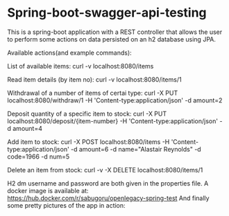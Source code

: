 # Spring-boot-swagger-api-testing

This is a spring-boot application with a REST controller that allows the user to perform some actions on data persisted on an h2 database using JPA.

Available actions(and example commands):

List of available items: curl -v localhost:8080/items

Read item details (by item no): curl -v localhost:8080/items/1

  Withdrawal of a number of items of certai type: curl -X PUT localhost:8080/withdraw/1 -H 'Content-type:application/json' -d amount=2
  
  Deposit quantity of a specific item to stock: curl -X PUT localhost:8080/deposit/{item-number} -H 'Content-type:application/json' -d amount=4
  
  Add item to stock: curl -X POST localhost:8080/items -H 'Content-type:application/json' -d amount=6 -d name="Alastair Reynolds" -d code=1966 -d num=5
  
  Delete an item from stock: curl -v -X DELETE localhost:8080/items/1

H2 dm username and password are both given in the properties file.
A docker image is available at: https://hub.docker.com/r/sabugoru/openlegacy-spring-test
And finally some pretty pictures of the app in action:
